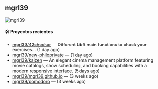 ## mgrl39 
<p align="left"> <img src="https://komarev.com/ghpvc/?username=mgrbl&label=Profile%20views&color=0e75b6&style=flat" alt="mgrl39" /> </p>












#### 🛠 Proyectos recientes

- [mgrl39/42checker](https://github.com/mgrl39/42checker) — Different Libft main functions to check your exercises... (1 day ago)
- [mgrl39/new-philoprivate](https://github.com/mgrl39/new-philoprivate) —  (1 day ago)
- [mgrl39/kaizen](https://github.com/mgrl39/kaizen) — An elegant cinema management platform featuring movie catalogs, show scheduling, and booking capabilities with a modern responsive interface. (5 days ago)
- [mgrl39/mgrl39.github.io](https://github.com/mgrl39/mgrl39.github.io) —  (3 weeks ago)
- [mgrl39/pomodoro](https://github.com/mgrl39/pomodoro) —  (3 weeks ago)




